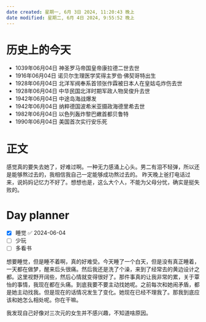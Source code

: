 ```yaml
---
date created: 星期一, 6月 3日 2024, 11:20:43 晚上
date modified: 星期二, 6月 4日 2024, 9:55:52 晚上
---
```

# 历史上的今天
- 1039年06月04日 神圣罗马帝国皇帝康拉德二世去世
- 1916年06月04日 诺贝尔生理医学奖得主罗伯·佛契哥特出生
- 1928年06月04日 北洋军阀奉系首领张作霖被日本人在皇姑屯炸伤去世
- 1928年06月04日 中华民国北洋时期军政人物吴俊升去世
- 1942年06月04日 中途岛海战爆发
- 1942年06月04日 纳粹德国波希米亚摄政海德里希去世
- 1982年06月04日 以色列轰炸黎巴嫩首都贝鲁特
- 1990年06月04日 美国首次实行安乐死
# 正文
感觉真的要失去她了，好难过啊。一种无力感涌上心头。男二有泪不轻弹，所以还是能够熬过去的，我相信我自己一定能够成功熬过去的。
昨天晚上爸打电话过来，说妈妈记忆力不好了。想想也是，这么大个人，不能为父母分忧，确实是挺失败的。
# Day planner

- [x] 睡觉 ✅ 2024-06-04
- [ ] 少玩
- [ ] 多看书

想要睡觉，但是睡不着啊，真的好难受。今天睡了一个白天，但是没有真正睡着，一天都在做梦，醒来后头很痛。然后我还是洗了个澡，来到了经常去的黄边设计之都。这里视野开阔些，然后心情就变得很好了。那件事真的让我非常的累，关于覃怡的事情，我现在都在头痛。到底我要不要主动找她呢。之前每次和她闹矛盾，都是她主动找我。但是现在的话情况发生了变化。她现在已经不理我了。那我到底应该和她怎么相处呢。你在干嘛。

我发现自己好像对三次元的女生并不感兴趣，不知道啥原因。


